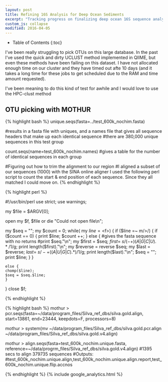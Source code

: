 ```yaml
---
layout: post
title: Refining 16S Analysis for Deep Ocean Sediments
excerpt: "Tracking progress on finalizing deep ocean 16S sequence analysis"
custom_js: collapse
modified: 2016-04-05
---
```

* Table of Contents
{:toc}

I've been really struggling to pick OTUs on this large database. In the past I've used the quick and dirty UCLUST method implemented in QIIME, but even these methods have been failing on this dataset. I have not allocated enough time on our cluster and they have timed out afte 10 days (and it takes a long time for these jobs to get scheduled due to the RAM and time amount requested). 

I've been meaning to do this kind of test for awhile and I would love to use the HPC-clust method 

## OTU picking with MOTHUR

{% highlight bash %}
unique.seqs(fasta=../test_600k_nochim.fasta)

#results in a fasta file with uniques, and a names file that gives all sequence headers that make up each identical sequence
#there are 380,000 unique sequences in this test group

count.seqs(name=test_600k_nochim.names)
#gives a table for the number of identical sequences in each group

#Figuring out how to trim the alignment to our region
#I aligned a subset of our sequences (1000) with the SINA online aligner
I used the following perl script to count the start & end position of each sequence. Since they all matched I could move on.
{% endhighlight %}

{% highlight perl %}

#!/usr/bin/perl 
use strict;
use warnings;

my $file = $ARGV[0];


open my $f, $file or die "Could not open file\n";

my $seq = "";
my $count = 0;
while( my $line = <$f>) {
    if ($line =~ m/>/) {
	if ($count == 0) {
	    print $line;
	    $count ++;
	}
	else {
	    #gives the fasta sequence with no returns
	    #print $seq."\n";
	    my $first = $seq;
	    $first =~ s/(-+)(A|G|C|U).*/$1/g;
	    print length($first)."\n";
	    my $reverse = reverse $seq;
	    my $last = $reverse;
	    $last =~ s/-+((A|U|G|C).*)/$1/g;
	    print length($last)."\n";
	    $seq = "";
	    print $line;
	}
    }

    else {
	chomp($line);
	$seq = $seq.$line;
    }
}
close $f;

{% endhighlight %}

{% highlight bash %}
mothur > pcr.seqs(fasta=~/data/program_files/Silva_ref_dbs/silva.gold.align, start=13861, end=23444, keepdots=F, processors=8)

mothur > system(mv ~/data/program_files/Silva_ref_dbs/silva.gold.pcr.align ~/data/program_files/Silva_ref_dbs/silva.gold.v4.align)

mothur > align.seqs(fasta=test_600k_nochim.unique.fasta, reference=~/data/progrm_files/Silva_ref_dbs/silva.gold.v4.align)
#1395 secs to align 379735 sequences
#Outputs:
#test_600k_nochim.unique.align,test_600k_nochim.unique.align.report,test_600k_nochim.unique.flip.accnos

{% endhighlight %}
{% include google_analytics.html %}